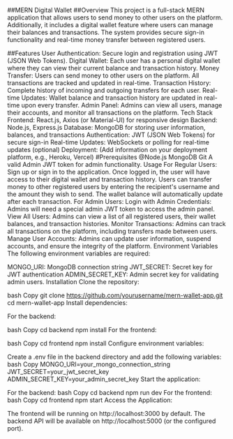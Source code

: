 ##MERN Digital Wallet
##Overview
This project is a full-stack MERN application that allows users to send money to other users on the platform. Additionally, it includes a digital wallet feature where users can manage their balances and transactions. The system provides secure sign-in functionality and real-time money transfer between registered users.

##Features
User Authentication: Secure login and registration using JWT (JSON Web Tokens).
Digital Wallet: Each user has a personal digital wallet where they can view their current balance and transaction history.
Money Transfer: Users can send money to other users on the platform. All transactions are tracked and updated in real-time.
Transaction History: Complete history of incoming and outgoing transfers for each user.
Real-time Updates: Wallet balance and transaction history are updated in real-time upon every transfer.
Admin Panel: Admins can view all users, manage their accounts, and monitor all transactions on the platform.
Tech Stack
Frontend: React.js, Axios (or Material-UI) for responsive design
Backend: Node.js, Express.js
Database: MongoDB for storing user information, balances, and transactions
Authentication: JWT (JSON Web Tokens) for secure sign-in
Real-time Updates: WebSockets or polling for real-time updates (optional)
Deployment: (Add information on your deployment platform, e.g., Heroku, Vercel)
#Prerequisites
@Node.js
MongoDB
Git
A valid Admin JWT token for admin functionality.
Usage
For Regular Users:
Sign up or sign in to the application.
Once logged in, the user will have access to their digital wallet and transaction history.
Users can transfer money to other registered users by entering the recipient's username and the amount they wish to send.
The wallet balance will automatically update after each transaction.
For Admin Users:
Login with Admin Credentials: Admins will need a special admin JWT token to access the admin panel.
View All Users: Admins can view a list of all registered users, their wallet balances, and transaction histories.
Monitor Transactions: Admins can track all transactions on the platform, including transfers made between users.
Manage User Accounts: Admins can update user information, suspend accounts, and ensure the integrity of the platform.
Environment Variables
The following environment variables are required:

MONGO_URI: MongoDB connection string
JWT_SECRET: Secret key for JWT authentication
ADMIN_SECRET_KEY: Admin secret key for validating admin users.
Installation
Clone the repository:

bash
Copy
git clone https://github.com/yourusername/mern-wallet-app.git
cd mern-wallet-app
Install dependencies:

For the backend:

bash
Copy
cd backend
npm install
For the frontend:

bash
Copy
cd frontend
npm install
Configure environment variables:

Create a .env file in the backend directory and add the following variables:
bash
Copy
MONGO_URI=your_mongo_connection_string
JWT_SECRET=your_jwt_secret_key
ADMIN_SECRET_KEY=your_admin_secret_key
Start the application:

For the backend:
bash
Copy
cd backend
npm run dev
For the frontend:
bash
Copy
cd frontend
npm start
Access the Application:

The frontend will be running on http://localhost:3000 by default.
The backend API will be available on http://localhost:5000 (or the configured port).
